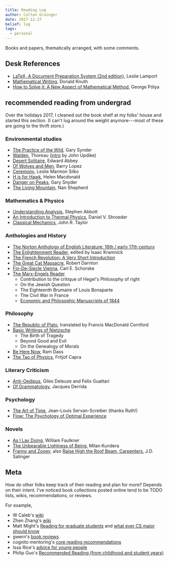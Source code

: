 ```yaml
---
title: Reading Log 
author: Colton Grainger
date: 2017-12-27
belief: log
tags:
  - personal
---
```


Books and papers, thematically arranged, with some comments.

## Desk References 

- [LaTeX, A Document Preparation System (2nd edition)](https://www.amazon.com/LaTeX-Document-Preparation-System-2nd/dp/0201529831), Leslie Lamport
- [Mathematical Writing](http://jmlr.csail.mit.edu/reviewing-papers/knuth_mathematical_writing.pdf), Donald Knuth
- [How to Solve it: A New Aspect of Mathematical Method](https://notendur.hi.is/hei2/teaching/Polya_HowToSolveIt.pdf), George Pólya

## recommended reading from undergrad 

Over the holidays 2017, I cleaned out the book shelf at my folks' house and started this section. (I can't lug around the weight anymore---most of these are going to the thrift store.)

### Environmental studies

- [The Practice of the Wild](https://terebess.hu/zen/mesterek/The-Practice-of-the-Wild-by-Gary-Snyder.pdf), Gary Synder
- [Walden](https://en.wikipedia.org/wiki/Walden), Thoreau ([intro](http://assets.press.princeton.edu/chapters/i10729.pdf) by John Updike)
- [Desert Solitaire](https://en.wikipedia.org/wiki/Desert_Solitaire), Edward Abbey
- [Of Wolves and Men](http://www.powells.com/book/of-wolves-men-9780684163222?p_isbn&partnerid=35409), Barry Lopez
- [Ceremony](https://en.wikipedia.org/wiki/Ceremony_(Silko_novel)), Leslie Marmon Silko
- [H is for Hawk](https://en.wikipedia.org/wiki/H_is_for_Hawk), Helen Macdonald
- [Danger on Peaks](https://www.amazon.com/Danger-Peaks-Deluxe-Gary-Snyder/dp/1619024519), Gary Snyder
- [The Living Mountain](https://www.amazon.com/Living-Mountain-Celebration-Cairngorm-Mountains/dp/0857861832), Nan Shepherd

### Mathematics & Physics

- [Understanding Analysis](http://www.springer.com/us/book/9781493927111), Stephen Abbott
- [An Introduction to Thermal Physics](http://physics.weber.edu/thermal/overview.html), Daniel V. Shroeder
- [Classical Mechanics](https://archive.org/details/JohnTaylorClassicalMechanics), John R. Taylor

### Anthologies and History 

- [The Norton Anthology of English Literature: 16th / early 17th century](http://media.wwnorton.com/cms/contents/NAEL9_Complete_TOC.pdf)
- [The Enlightenment Reader](https://www.amazon.com/Portable-Enlightenment-Reader-Library/dp/0140245669), edited by Isaac Kramnick
- [The French Revolution: A Very Short Introduction](https://books.google.com/books?id=RFWsDAAAQBAJ)
- [The Great Cat Massacre](https://en.wikipedia.org/wiki/The_Great_Cat_Massacre), Robert Darnton
- [Fin-De-Siecle Vienna](https://en.wikipedia.org/wiki/Fin-de-si%C3%A8cle_Vienna), Carl E. Schorske
- [The Marx-Engels Reader](https://www.amazon.com/The-Marx-Engels-Reader-Second-Edition/dp/039309040X)
	- Contribution to the critique of Hegel's Philosophy of right
	- On the Jewish Question
	- The Eighteenth Brumaire of Louis Bonaparte
	- The Civil War in France
	- [Economic and Philosophic Manuscripts of 1844](https://en.wikipedia.org/wiki/Economic_and_Philosophic_Manuscripts_of_1844)

### Philosophy 

- [The Republic of Plato](https://www.amazon.com/Republic-Plato-Francis-Macdonald-Cornford/dp/B007GAHDFC), translated by Francis MacDonald Cornford
- [Basic Writings of Nietzsche](https://www.amazon.com/Writings-Nietzsche-Modern-Library-Classics/dp/0679783393)
	- The Birth of Tragedy
	- Beyond Good and Evil
	- On the Genealogy of Morals
- [Be Here Now](https://en.wikipedia.org/wiki/Be_Here_Now_(book)), Ram Dass
- [The Tao of Physics](https://en.wikipedia.org/wiki/The_Tao_of_Physics), Fritjof Capra

### Literary Criticism

- [Anti-Oedipus](https://en.wikipedia.org/wiki/Anti-Oedipus), Giles Deleuze and Felix Guattari
- [Of Grammatology](https://en.wikipedia.org/wiki/Of_Grammatology), Jacques Derrida

### Psychology

- [The Art of Time](https://www.amazon.com/Art-Time-English-French/dp/020107978X), Jean-Louis Servan-Screiber (thanks Ruth!)
- [Flow: The Psychology of Optimal Experience](https://www.amazon.com/Flow-Psychology-Experience-Perennial-Classics/dp/0061339202/)

### Novels

- [As I Lay Dying](https://en.wikipedia.org/wiki/As_I_Lay_Dying), William Faulkner
- [The Unbearable Lightness of Being](https://en.wikipedia.org/wiki/The_Unbearable_Lightness_of_Being), Milan Kundera
- [Franny and Zooey](https://en.wikipedia.org/wiki/Franny_and_Zooey), also [Raise High the Roof Beam, Carpenters](https://en.wikipedia.org/wiki/Raise_High_the_Roof_Beam,_Carpenters_and_Seymour:_An_Introduction), J.D. Salinger

## Meta 

How do other folks keep track of their reading and plan for more? Depends on their intent. I've noticed book collections posted online tend to be TODO lists, wikis, recommendations, or reviews. 

For example,

- W Caleb's [wiki](http://wiki.wcaleb.rice.edu/Reading%20List)
- Zhen Zhang's [wiki](https://zhenzhang.me/wiki/booklist.html)
- Matt Might's [Reading for graduate students](http://matt.might.net/articles/books-papers-materials-for-graduate-students/) and [what ever CS major should know](http://matt.might.net/articles/what-cs-majors-should-know/)
- gwern's [book reviews](https://www.gwern.net/Book-reviews)
- cognito mentoring's [core reading recommendations](https://info.cognitomentoring.org/wiki/Core_reading_recommendations)
- Issa Rice's [advice for young people](https://issarice.com/advice-for-young-people#books)
- Philip Guo's [Recommended Reading (from childhood and student years)](http://www.pgbovine.net/reading.htm)
